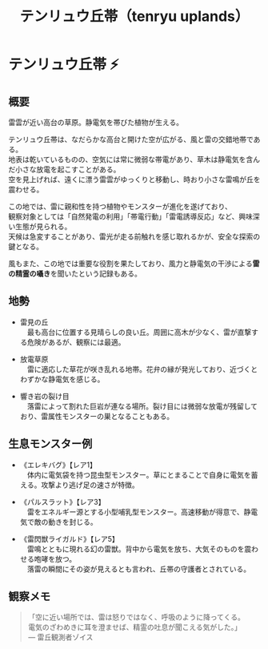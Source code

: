 ﻿---
title: テンリュウ丘帯（tenryu uplands）
layout: place
---

# テンリュウ丘帯 ⚡

## 概要
雷雲が近い高台の草原。静電気を帯びた植物が生える。

テンリュウ丘帯は、なだらかな高台と開けた空が広がる、風と雷の交錯地帯である。  
地表は乾いているものの、空気には常に微弱な帯電があり、草木は静電気を含んだ小さな放電を起こすことがある。  
空を見上げれば、遠くに漂う雷雲がゆっくりと移動し、時おり小さな雷鳴が丘を震わせる。

この地では、雷に親和性を持つ植物やモンスターが進化を遂げており、  
観察対象としては「自然発電の利用」「帯電行動」「雷電誘導反応」など、興味深い生態が見られる。  
天候は急変することがあり、雷光が走る前触れを感じ取れるかが、安全な探索の鍵となる。

風もまた、この地では重要な役割を果たしており、風力と静電気の干渉による**雷の精霊の囁き**を聞いたという記録もある。

## 地勢
- 雷見の丘  
　最も高台に位置する見晴らしの良い丘。周囲に高木が少なく、雷が直撃する危険があるが、観察には最適。

- 放電草原  
　雷に適応した草花が咲き乱れる地帯。花弁の縁が発光しており、近づくとわずかな静電気を感じる。

- 響き岩の裂け目  
　落雷によって割れた巨岩が連なる場所。裂け目には微弱な放電が残留しており、雷属性モンスターの巣となることもある。

## 生息モンスター例
- 《エレキバグ》【レア1】  
　体内に電気袋を持つ昆虫型モンスター。草にとまることで自身に電気を蓄える。攻撃より逃げ足の速さが特徴。

- 《パルスラット》【レア3】  
　雷をエネルギー源とする小型哺乳型モンスター。高速移動が得意で、静電気で敵の動きを封じる。

- 《雷閃獣ライガルド》【レア5】  
　雷鳴とともに現れる幻の雷獣。背中から電気を放ち、大気そのものを震わせる咆哮を放つ。  
　落雷の瞬間にその姿が見えるとも言われ、丘帯の守護者とされている。

## 観察メモ
> 「空に近い場所では、雷は怒りではなく、呼吸のように降ってくる。  
> 電気のざわめきに耳を澄ませば、精霊の吐息が聞こえる気がした。」  
> ― 雷丘観測者ゾイス
